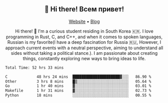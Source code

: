 <h2 align="center">👋 Hi there! Всем привет!</h2>
<p align="center">
  <a href="https://urdekcah.ru">Website</a> •
  <a href="https://urdekcah.blog">Blog</a>
</p>

<p align="center">
  Hi there! 👋 I'm a curious student residing in South Korea 🇰🇷. I love programming in Rust, C, and C++, and when it comes to spoken languages, Russian is my favorite(I have a deep fascination for Russia 🇷🇺, However, I approach current events with a neutral perspective, aiming to understand all sides without taking a political stance.). I am passionate about creating things, constantly exploring new ways to bring ideas to life.
</p>

<!--START_SECTION:waka-->

```txt
Total Time: 52 hrs 33 mins

C             48 hrs 24 mins  █████████████████████▓░░░   86.90 %
Other         3 hrs 8 mins    █▒░░░░░░░░░░░░░░░░░░░░░░░   05.64 %
Go            1 hr 40 mins    ▓░░░░░░░░░░░░░░░░░░░░░░░░   03.01 %
Makefile      1 hr 31 mins    ▓░░░░░░░░░░░░░░░░░░░░░░░░   02.73 %
Python        18 mins         ░░░░░░░░░░░░░░░░░░░░░░░░░   00.55 %
```

<!--END_SECTION:waka-->

<!--
**urdekcah/urdekcah** is a ✨ _special_ ✨ repository because its `README.md` (this file) appears on your GitHub profile.

Here are some ideas to get you started:

- 🔭 I’m currently working on ...
- 🌱 I’m currently learning ...
- 👯 I’m looking to collaborate on ...
- 🤔 I’m looking for help with ...
- 💬 Ask me about ...
- 📫 How to reach me: ...
- 😄 Pronouns: ...
- ⚡ Fun fact: ...
-->
